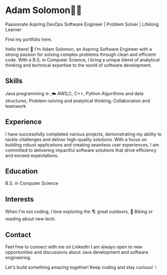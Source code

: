 # Adam Solomon🧑‍💻
Passionate Aspring DevOps Software Engineer | Problem Solver | Lifelong Learner

Find my portfolio here.

Hello there! 👋 I'm Adam Solomon, an Aspring Software Engineer with a strong passion for solving complex problems through clean and efficient code. With a B.S. in Computer Science, I bring a unique blend of analytical thinking and technical expertise to the world of software development.

## Skills

Java programming ☕
 ,☁️ AWS,C, C++, Python
Algorithms and data structures,
Problem-solving and analytical thinking,
Collaboration and teamwork
 ## Experience

I have successfully completed various projects, demonstrating my ability to tackle challenges and deliver high-quality solutions. With a focus on building robust applications and creating seamless user experiences, I am committed to delivering impactful software solutions that drive efficiency and exceed expectations.

 ## Education

B.S. in Computer Science
## Interests

When I'm not coding, I love exploring the 🌎 great outdoors, 🚴 Biking or reading about new tech.

## Contact

Feel free to connect with me on LinkedIn I am always open to new opportunities and discussions about Java development and software engineering.

Let's build something amazing together! Keep coding and stay curious! ✨
